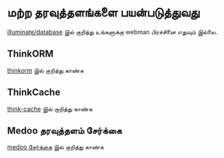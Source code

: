 # மற்ற தரவுத்தளங்களை பயன்படுத்துவது
[illuminate/database](https://github.com/illuminate/database) இல் குறித்து உங்களுக்கு webman பிரச்சினை எதுவும் இல்லை.

## ThinkORM
[thinkorm](thinkorm.md) இல் குறித்து காண்க

## ThinkCache
[think-cache](thinkcache.md) இல் குறித்து காண்க

## Medoo தரவுத்தளம் சேர்க்கை
[medoo சேர்க்கை](https://www.workerman.net/plugin/29) இல் குறித்து காண்க
